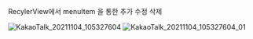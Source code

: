 RecylerView에서 menuItem 을 통한 추가 수정 삭제

![KakaoTalk_20211104_105327604](https://user-images.githubusercontent.com/28819051/140246453-214e8f1b-5b1a-4431-a1cb-7c0a65f42686.jpg)
![KakaoTalk_20211104_105327604_01](https://user-images.githubusercontent.com/28819051/140246455-c945966e-a0e5-4686-a104-bddc53e20bb8.jpg)
 
